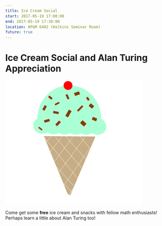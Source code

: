 ```yaml
---
title: Ice Cream Social
start: 2017-05-19 17:00:00
end: 2017-05-19 17:30:00
location: AP&M 6402 (Halkins Seminar Room)
future: true
---
```


# Ice Cream Social and Alan Turing Appreciation

![](/static/sp17/ice-cream-308972_1280.png)

Come get some **free** ice cream and snacks with fellow math enthusiasts! Perhaps learn a
little about Alan Turing too! 



